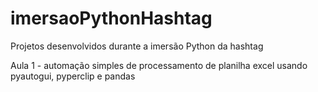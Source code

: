 # imersaoPythonHashtag
Projetos desenvolvidos durante a imersão Python da hashtag


Aula 1 - automação simples de processamento de planilha excel usando pyautogui, pyperclip e pandas
